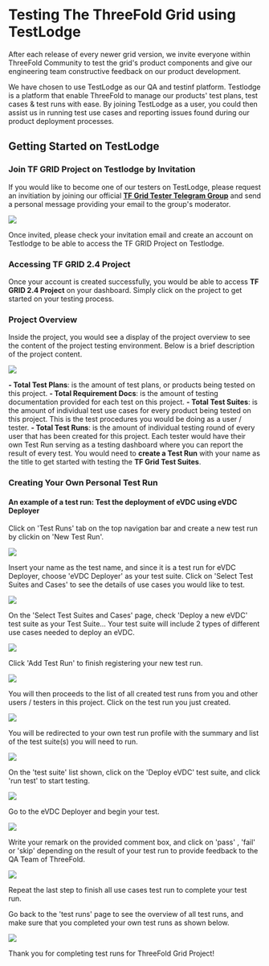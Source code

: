 # Testing The ThreeFold Grid using TestLodge

After each release of every newer grid version, we invite everyone within ThreeFold Community to test the grid's product components and give our engineering team constructive feedback on our product development. 

We have chosen to use TestLodge as our QA and testinf platform. Testlodge is a platform that enable ThreeFold to manage our products' test plans, test cases & test runs with ease. By joining TestLodge as a user, you could then assist us in running test use cases and reporting issues found during our product deployment processes.

## Getting Started on TestLodge

### Join TF GRID Project on Testlodge by Invitation

If you would like to become one of our testers on TestLodge, please request an invitiation by joining our official [__TF Grid Tester Telegram Group__]( https://t.me/joinchat/R75FxI_6J6tgn1jK) and send a personal message providing your email to the group's moderator.


![](./img/testlodge_invitation.png)

Once invited, please check your invitation email and create an account on Testlodge to be able to access the TF GRID Project on Testlodge.


### Accessing TF GRID 2.4 Project

Once your account is created successfully, you would be able to access __TF GRID 2.4 Project__ on your dashboard. Simply click on the project to get started on your testing process.


###  Project Overview

Inside the project, you would see a display of the project overview to see the content of the project testing environment. Below is a brief description of the project content.

![](./img/project_overview.png)

__- Total Test Plans__: is the amount of test plans, or products being tested on this project.
__- Total Requirement Docs__: is the amount of testing documentation provided for each test on this project.
__- Total Test Suites__: is the amount of individual test use cases for every product being tested on this project. This is the test procedures you would be doing as a user / tester. 
__- Total Test Runs__: is the amount of individual testing round of every user that has been created for this project. Each tester would have their own Test Run serving as a testing dashboard where you can report the result of every test. You would need to __create a Test Run__ with your name as the title to get started with testing the __TF Grid Test Suites__.

### Creating Your Own Personal Test Run 


#### An example of a test run: Test the deployment of eVDC using eVDC Deployer

Click on 'Test Runs' tab on the top navigation bar and create a new test run by clickin on 'New Test Run'.

![](./img/test_run.png)

Insert your name as the test name, and since it is a test run for eVDC Deployer, choose 'eVDC Deployer' as your test suite. Click on 'Select Test Suites and Cases' to see the details of use cases you would like to test.

![](./img/evdc_test.png)

On the 'Select Test Suites and Cases' page, check 'Deploy a new eVDC' test suite as your Test Suite... Your test suite will include 2 types of different use cases needed to deploy an eVDC.

![](./img/deploy_evdc.png)
 
 Click 'Add Test Run' to finish registering your new test run.

![](./img/add_test.png)

You will then proceeds to the list of all created test runs from you and other users / testers in this project. Click on the test run you just created.

![](./img/test_list.png)

You will be redirected to your own test run profile with the summary and list of the test suite(s) you will need to run.

![](./img/my_test.png)

On the 'test suite' list shown, click on the 'Deploy eVDC' test suite, and click 'run test' to start testing.

![](./img/run_test.png)

Go to the eVDC Deployer and begin your test.

![](./img/evdc_home.png)

Write your remark on the provided comment box, and click on 'pass' , 'fail' or 'skip' depending on the result of your test run to provide feedback to the QA Team of ThreeFold.

![](./img/test_report.png)

Repeat the last step to finish all use cases test run to complete your test run.

Go back to the 'test runs' page to see the overview of all test runs, and make sure that you completed your own test runs as shown below.

![](./img/test_finish.png)

Thank you for completing test runs for ThreeFold Grid Project!
